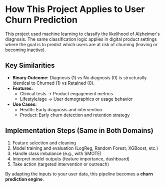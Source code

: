 # How This Project Applies to User Churn Prediction

This project used machine learning to classify the likelihood of Alzheimer's diagnosis. The same classification logic applies in digital product settings where the goal is to predict which users are at risk of churning (leaving or becoming inactive).

## Key Similarities

- **Binary Outcome:** Diagnosis (1) vs No diagnosis (0) is structurally identical to Churned (1) vs Retained (0).
- **Features:** 
  - Clinical tests → Product engagement metrics
  - Lifestyle/age → User demographics or usage behavior
- **Use Cases:**
  - Health: Early diagnosis and intervention
  - Product: Early churn detection and retention strategy

## Implementation Steps (Same in Both Domains)

1. Feature selection and cleaning
2. Model training and evaluation (LogReg, Random Forest, XGBoost, etc.)
3. Handle class imbalance (e.g., with SMOTE)
4. Interpret model outputs (feature importance, dashboard)
5. Take action (targeted intervention or outreach)

By adapting the inputs to your user data, this pipeline becomes a **churn prediction engine**.
